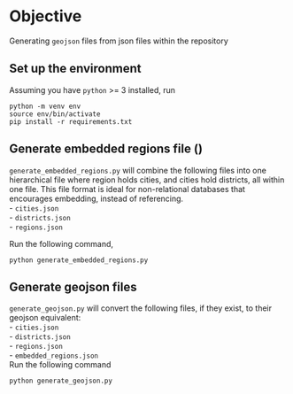 # Objective
Generating `geojson` files from json files within the repository
## Set up the environment
Assuming you have `python` >= 3 installed, run
```shell
python -m venv env
source env/bin/activate
pip install -r requirements.txt
```

## Generate embedded regions file ()
`generate_embedded_regions.py` will combine the following files into one hierarchical file where region holds cities, and cities hold districts, all within one file. This file format is ideal for non-relational databases that encourages embedding, instead of referencing.   
    - `cities.json`  
    - `districts.json`  
    - `regions.json`

Run the following command,
```shell
python generate_embedded_regions.py
```

## Generate geojson files
`generate_geojson.py` will convert the following files, if they exist, to their geojson equivalent:  
    - `cities.json`  
    - `districts.json`  
    - `regions.json`  
    - `embedded_regions.json`    
  Run the following command
```shell
python generate_geojson.py
```
